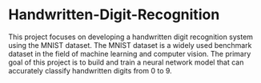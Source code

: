 # Handwritten-Digit-Recognition
This project focuses on developing a
handwritten digit recognition system using the MNIST
dataset. The MNIST dataset is a widely used benchmark
dataset in the field of machine learning and computer
vision. The primary goal of this project is to build and
train a neural network model that can accurately classify
handwritten digits from 0 to 9.
